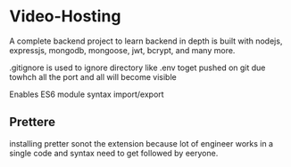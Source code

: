 # Video-Hosting
A complete backend project to learn backend in depth is built with nodejs, expressjs, mongodb, mongoose, jwt, bcrypt, and many more.


.gitignore is used to ignore directory like .env toget pushed on git due towhch all the port and all will become visible

 Enables ES6 module syntax import/export

## Prettere 
installing pretter sonot the extension because lot of engineer works in a single code and syntax need to get followed by eeryone.
